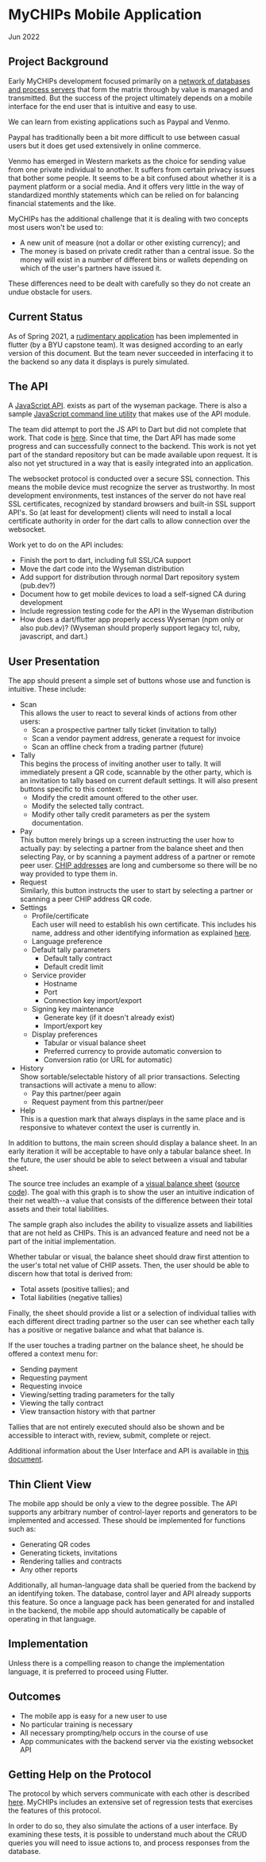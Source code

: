 # MyCHIPs Mobile Application
Jun 2022

## Project Background
Early MyCHIPs development focused primarily on a 
[network of databases and process servers](/doc/Scaling.png)
that form the matrix through by value is managed and transmitted.
But the success of the project ultimately depends on a mobile 
interface for the end user that is intuitive and easy to use.

We can learn from existing applications such as Paypal and Venmo.

Paypal has traditionally been a bit more difficult to use between casual users
but it does get used extensively in online commerce.

Venmo has emerged in Western markets as the choice for sending value from one private individual to another.
It suffers from certain privacy issues that bother some people.
It seems to be a bit confused about whether it is a payment platform or a social media.
And it offers very little in the way of standardized monthly statements which can be relied on for balancing financial statements and the like.

MyCHIPs has the additional challenge that it is dealing with two concepts most users won't be used to:
- A new unit of measure (not a dollar or other existing currency); and
- The money is based on private credit rather than a central issue.
  So the money will exist in a number of different bins or wallets depending on which of the user's partners have issued it.

These differences need to be dealt with carefully so they do not create an undue obstacle for users.

## Current Status
As of Spring 2021, a [rudimentary application](/app/README.md) has been implemented
in flutter (by a BYU capstone team).
It was designed according to an early version of this document.
But the team never succeeded in interfacing it to the backend so any data it
displays is purely simulated.

## The API
A [JavaScript API](http://github.com/gotchoices/wyseman/tree/master/lib/wyseman.js).
exists as part of the wyseman package.
There is also a sample [JavaScript command line utility](/test/sample/entcli)
that makes use of the API module.

The team did attempt to port the JS API to Dart but did not complete that work.
That code is [here](/app/lib/wyseman/wysemanClient.dart).
Since that time, the Dart API has made some progress and can successfully connect
to the backend.  This work is not yet part of the standard repository but can be
made available upon request.
It is also not yet structured in a way that is easily integrated into an application.

The websocket protocol is conducted over a secure SSL connection.
This means the mobile device must recognize the server as trustworthy.
In most development environments, test instances of the server do not have
real SSL certificates, recognized by standard browsers and built-in SSL support API's.
So (at least for development) clients will need to install a local certificate 
authority in order for the dart calls to allow connection over the websocket.

Work yet to do on the API includes:
- Finish the port to dart, including full SSL/CA support
- Move the dart code into the Wyseman distribution
- Add support for distribution through normal Dart repository system (pub.dev?)
- Document how to get mobile devices to load a self-signed CA during development
- Include regression testing code for the API in the Wyseman distribution
- How does a dart/flutter app properly access Wyseman (npm only or also pub.dev)?
  (Wyseman should properly support legacy tcl, ruby, javascript, and dart.)

## User Presentation
The app should present a simple set of buttons whose use and function is intuitive.
These include:
- Scan  
  This allows the user to react to several kinds of actions from other users:
  - Scan a prospective partner tally ticket (invitation to tally)
  - Scan a vendor payment address, generate a request for invoice
  - Scan an offline check from a trading partner (future)
- Tally  
  This begins the process of inviting another user to tally.
  It will immediately present a QR code, scannable by the other party, 
  which is an invitation to tally based on current default settings.
  It will also present buttons specific to this context:
  - Modify the credit amount offered to the other user.
  - Modify the selected tally contract.
  - Modify other tally credit parameters as per the system documentation.
- Pay  
  This button merely brings up a screen instructing the user how to actually pay:
  by selecting a partner from the balance sheet and then selecting Pay, or by
  scanning a payment address of a partner or remote peer user.
  [CHIP addresses](/doc/learn-users.md#chip-addresses)
  are long and cumbersome so there will be no way provided to type them in.
- Request  
  Similarly, this button instructs the user to start by selecting a partner
  or scanning a peer CHIP address QR code.
- Settings
  - Profile/certificate  
    Each user will need to establish his own certificate.
    This includes his name, address and other identifying information as
    explained [here](/doc/learn-tally.md#entity-certificates).
  - Language preference
  - Default tally parameters
    - Default tally contract
    - Default credit limit
  - Service provider
    - Hostname
    - Port
    - Connection key import/export
  - Signing key maintenance
    - Generate key (if it doesn't already exist)
    - Import/export key
  - Display preferences
    - Tabular or visual balance sheet
    - Preferred currency to provide automatic conversion to
    - Conversion ratio (or URL for automatic)
- History  
  Show sortable/selectable history of all prior transactions.
  Selecting transactions will activate a menu to allow:
    - Pay this partner/peer again
    - Request payment from this partner/peer
- Help  
  This is a question mark that always displays in the same place and is responsive
  to whatever context the user is currently in.

In addition to buttons, the main screen should display a balance sheet.
In an early iteration it will be acceptable to have only a tabular balance sheet.
In the future, the user should be able to select between a visual and tabular sheet.

The source tree includes an example of a 
[visual balance sheet](https://rawcdn.githack.com/gotchoices/MyCHIPs/0fa1d6511d5f487d6928770e3cf3312bdc6d273e/test/visbs/index.html)
([source code](/test/visbs/index.html)).
The goal with this graph is to show the user an intuitive indication of their net
wealth--a value that consists of the difference between their total assets and
their total liabilities.

The sample graph also includes the ability to visualize assets and liabilities that are not held as CHIPs.
This is an advanced feature and need not be a part of the initial implementation.

Whether tabular or visual, the balance sheet should draw first attention to the user's
total net value of CHIP assets.
Then, the user should be able to discern how that total is derived from:
- Total assets (positive tallies); and
- Total liabilities (negative tallies)

Finally, the sheet should provide a list or a selection of individual tallies
with each different direct trading partner so the user can see whether each
tally has a positive or negative balance and what that balance is.

If the user touches a trading partner on the balance sheet, he should be offered
a context menu for:
- Sending payment
- Requesting payment
- Requesting invoice
- Viewing/setting trading parameters for the tally
- Viewing the tally contract
- View transaction history with that partner

Tallies that are not entirely executed should also be shown and be accessible
to interact with, review, submit, complete or reject.

Additional information about the User Interface and API is available in
[this document](/doc/use-mobile.md).

## Thin Client View
The mobile app should be only a view to the degree possible.
The API supports any arbitrary number of control-layer reports and generators to be
implemented and accessed.  These should be implemented for functions such as:
- Generating QR codes
- Generating tickets, invitations
- Rendering tallies and contracts
- Any other reports

Additionally, all human-language data shall be queried from the backend by an identifying token.
The database, control layer and API already supports this feature.
So once a language pack has been generated for and installed in the backend, the mobile app
should automatically be capable of operating in that language.

## Implementation
Unless there is a compelling reason to change the implementation language, it is
preferred to proceed using Flutter.

## Outcomes
- The mobile app is easy for a new user to use
- No particular training is necessary
- All necessary prompting/help occurs in the course of use
- App communicates with the backend server via the existing websocket API

## Getting Help on the Protocol
The protocol by which servers communicate with each other is described
[here](/doc/learn-protocol.png).
MyCHIPs includes an extensive set of regression tests that exercises the features
of this protocol.

In order to do so, they also simulate the actions of a user interface.
By examining these tests, it is possible to understand much about the CRUD queries 
you will need to issue actions to, and process responses from the database.
